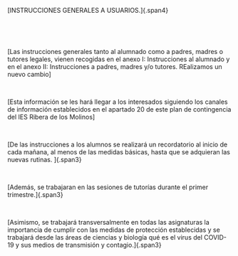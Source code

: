 [INSTRUCCIONES GENERALES A USUARIOS.]{.span4}

 

 

[Las instrucciones generales tanto al alumnado como a padres, madres o
tutores legales, vienen recogidas en el anexo I: Instrucciones al
alumnado y en el anexo II: Instrucciones a padres, madres y/o
tutores.
REalizamos un nuevo cambio]

 

[Esta información se les hará llegar a los interesados siguiendo los
canales de información establecidos en el apartado 20 de este plan de
contingencia del IES Ribera de los Molinos]

 

[De las instrucciones a los alumnos se realizará un recordatorio al
inicio de cada mañana, al menos de las medidas básicas, hasta que se
adquieran las nuevas rutinas. ]{.span3}

 

[Además, se trabajaran en las sesiones de tutorías durante el primer
trimestre.]{.span3}

 

[Asimismo, se trabajará transversalmente en todas las asignaturas la
importancia de cumplir con las medidas de protección establecidas y se
trabajará desde las áreas de ciencias y biología qué es el virus del
COVID-19 y sus medios de transmisión y contagio.]{.span3}

 
